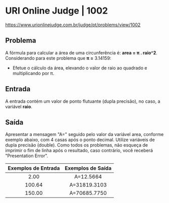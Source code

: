 
# URI Online Judge | 1002

https://www.urionlinejudge.com.br/judge/pt/problems/view/1002

## Problema
A fórmula para calcular a área de uma circunferência é: **area = π . raio^2**. Considerando para este problema que **π =** 3.14159:

- Efetue o cálculo da área, elevando o valor de raio ao quadrado e multiplicando por π.

## Entrada
A entrada contém um valor de ponto flutuante (dupla precisão), no caso, a variável **raio**.

## Saída
Apresentar a mensagem "A=" seguido pelo valor da variável area, conforme exemplo abaixo, com 4 casas após o ponto decimal. Utilize variáveis de dupla precisão (double). Como todos os problemas, não esqueça de imprimir o fim de linha após o resultado, caso contrário, você receberá "Presentation Error".


| Exemplos de Entrada | Exemplos de Saída |
|:-------------------:|:-----------------:|
|         2.00        |     A=12.5664     |
|        100.64       |    A=31819.3103   |
|        150.00       |    A=70685.7750   | 